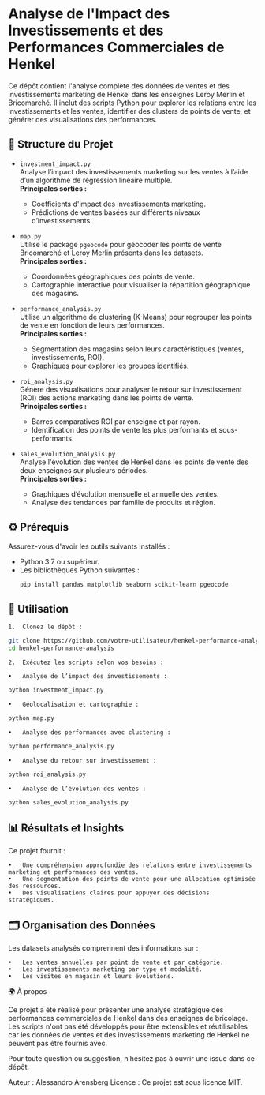 # Analyse de l'Impact des Investissements et des Performances Commerciales de Henkel

Ce dépôt contient l'analyse complète des données de ventes et des investissements marketing de Henkel dans les enseignes Leroy Merlin et Bricomarché. Il inclut des scripts Python pour explorer les relations entre les investissements et les ventes, identifier des clusters de points de vente, et générer des visualisations des performances.

## 📂 Structure du Projet

- `investment_impact.py`  
  Analyse l’impact des investissements marketing sur les ventes à l’aide d’un algorithme de régression linéaire multiple.  
  **Principales sorties :**  
  - Coefficients d'impact des investissements marketing.  
  - Prédictions de ventes basées sur différents niveaux d’investissements.

- `map.py`  
  Utilise le package `pgeocode` pour géocoder les points de vente Bricomarché et Leroy Merlin présents dans les datasets.  
  **Principales sorties :**  
  - Coordonnées géographiques des points de vente.  
  - Cartographie interactive pour visualiser la répartition géographique des magasins.

- `performance_analysis.py`  
  Utilise un algorithme de clustering (K-Means) pour regrouper les points de vente en fonction de leurs performances.  
  **Principales sorties :**  
  - Segmentation des magasins selon leurs caractéristiques (ventes, investissements, ROI).  
  - Graphiques pour explorer les groupes identifiés.

- `roi_analysis.py`  
  Génère des visualisations pour analyser le retour sur investissement (ROI) des actions marketing dans les points de vente.  
  **Principales sorties :**  
  - Barres comparatives ROI par enseigne et par rayon.  
  - Identification des points de vente les plus performants et sous-performants.

- `sales_evolution_analysis.py`  
  Analyse l'évolution des ventes de Henkel dans les points de vente des deux enseignes sur plusieurs périodes.  
  **Principales sorties :**  
  - Graphiques d’évolution mensuelle et annuelle des ventes.  
  - Analyse des tendances par famille de produits et région.

## ⚙️ Prérequis

Assurez-vous d'avoir les outils suivants installés :  
- Python 3.7 ou supérieur.  
- Les bibliothèques Python suivantes :  
  ```bash
  pip install pandas matplotlib seaborn scikit-learn pgeocode
  ```

## 🚀 Utilisation

	1.	Clonez le dépôt :
 
```bash
git clone https://github.com/votre-utilisateur/henkel-performance-analysis.git
cd henkel-performance-analysis
```

	2.	Exécutez les scripts selon vos besoins :
 
	•	Analyse de l’impact des investissements :
```bash
python investment_impact.py
```

	•	Géolocalisation et cartographie :
```bash
python map.py
```

	•	Analyse des performances avec clustering :
```bash
python performance_analysis.py
```

	•	Analyse du retour sur investissement :
```bash
python roi_analysis.py
```

	•	Analyse de l’évolution des ventes :
```bash
python sales_evolution_analysis.py
```

## 📊 Résultats et Insights

Ce projet fournit :

	•	Une compréhension approfondie des relations entre investissements marketing et performances des ventes.
	•	Une segmentation des points de vente pour une allocation optimisée des ressources.
	•	Des visualisations claires pour appuyer des décisions stratégiques.

## 🗂️ Organisation des Données

Les datasets analysés comprennent des informations sur :

	•	Les ventes annuelles par point de vente et par catégorie.
	•	Les investissements marketing par type et modalité.
	•	Les visites en magasin et leurs évolutions.

🌍 À propos

Ce projet a été réalisé pour présenter une analyse stratégique des performances commerciales de Henkel dans des enseignes de bricolage. Les scripts n'ont pas été développés pour être extensibles et réutilisables car les données de ventes et des investissements marketing de Henkel ne peuvent pas être fournis avec.

Pour toute question ou suggestion, n’hésitez pas à ouvrir une issue dans ce dépôt.

Auteur : Alessandro Arensberg
Licence : Ce projet est sous licence MIT.
